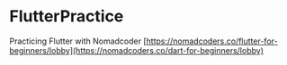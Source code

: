 # FlutterPractice

Practicing Flutter with Nomadcoder [https://nomadcoders.co/flutter-for-beginners/lobby](https://nomadcoders.co/dart-for-beginners/lobby)
